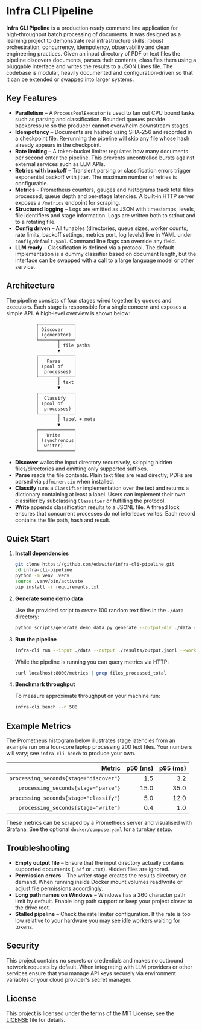 # Infra CLI Pipeline

**Infra CLI Pipeline** is a production‑ready command line application
for high‑throughput batch processing of documents.  It was designed as
a learning project to demonstrate real infrastructure skills: robust
orchestration, concurrency, idempotency, observability and clean
engineering practices.  Given an input directory of PDF or text files
the pipeline discovers documents, parses their contents, classifies
them using a pluggable interface and writes the results to a JSON
Lines file.  The codebase is modular, heavily documented and
configuration‑driven so that it can be extended or swapped into
larger systems.

## Key Features

* **Parallelism** – A `ProcessPoolExecutor` is used to fan out CPU
  bound tasks such as parsing and classification.  Bounded queues
  provide backpressure so the producer cannot overwhelm downstream
  stages.
* **Idempotency** – Documents are hashed using SHA‑256 and recorded
  in a checkpoint file.  Re‑running the pipeline will skip any file
  whose hash already appears in the checkpoint.
* **Rate limiting** – A token‑bucket limiter regulates how many
  documents per second enter the pipeline.  This prevents
  uncontrolled bursts against external services such as LLM APIs.
* **Retries with backoff** – Transient parsing or classification
  errors trigger exponential backoff with jitter.  The maximum
  number of retries is configurable.
* **Metrics** – Prometheus counters, gauges and histograms track
  total files processed, queue depth and per‑stage latencies.  A
  built‑in HTTP server exposes a `/metrics` endpoint for scraping.
* **Structured logging** – Logs are emitted as JSON with timestamps,
  levels, file identifiers and stage information.  Logs are written
  both to stdout and to a rotating file.
* **Config driven** – All tunables (directories, queue sizes,
  worker counts, rate limits, backoff settings, metrics port, log
  levels) live in YAML under `config/default.yaml`.  Command line
  flags can override any field.
* **LLM ready** – Classification is defined via a protocol.  The
  default implementation is a dummy classifier based on document
  length, but the interface can be swapped with a call to a large
  language model or other service.

## Architecture

The pipeline consists of four stages wired together by queues and
executors.  Each stage is responsible for a single concern and
exposes a simple API.  A high‑level overview is shown below:

```
           ┌─────────────┐
           │ Discover    │
           │ (generator) │
           └───────┬─────┘
                   │ file paths
                   ▼
           ┌─────────────┐
           │   Parse     │
           │ (pool of    │
           │  processes) │
           └───────┬─────┘
                   │ text
                   ▼
           ┌─────────────┐
           │  Classify   │
           │ (pool of    │
           │  processes) │
           └───────┬─────┘
                   │ label + meta
                   ▼
           ┌─────────────┐
           │   Write     │
           │ (synchronous│
           │  writer)    │
           └─────────────┘
```

* **Discover** walks the input directory recursively, skipping
  hidden files/directories and emitting only supported suffixes.
* **Parse** reads the file contents.  Plain text files are read
  directly; PDFs are parsed via `pdfminer.six` when installed.
* **Classify** runs a `Classifier` implementation over the text and
  returns a dictionary containing at least a label.  Users can
  implement their own classifier by subclassing `Classifier` or
  fulfilling the protocol.
* **Write** appends classification results to a JSONL file.  A
  thread lock ensures that concurrent processes do not interleave
  writes.  Each record contains the file path, hash and result.

## Quick Start

1. **Install dependencies**

   ```sh
   git clone https://github.com/edawite/infra-cli-pipeline.git
   cd infra-cli-pipeline
   python -m venv .venv
   source .venv/bin/activate
   pip install -r requirements.txt
   ```

2. **Generate some demo data**

   Use the provided script to create 100 random text files in the
   `./data` directory:

   ```sh
   python scripts/generate_demo_data.py generate --output-dir ./data --n-files 100
   ```

3. **Run the pipeline**

   ```sh
   infra-cli run --input ./data --output ./results/output.jsonl --workers 8 --config config/default.yaml
   ```

   While the pipeline is running you can query metrics via HTTP:

   ```sh
   curl localhost:8000/metrics | grep files_processed_total
   ```

4. **Benchmark throughput**

   To measure approximate throughput on your machine run:

   ```sh
   infra-cli bench --n 500
   ```

## Example Metrics

The Prometheus histogram below illustrates stage latencies from an
example run on a four‑core laptop processing 200 text files.  Your
numbers will vary; see `infra-cli bench` to produce your own.

| Metric                     | p50 (ms) | p95 (ms) |
|---------------------------:|---------:|---------:|
| `processing_seconds{stage="discover"}` |    1.5  |    3.2  |
| `processing_seconds{stage="parse"}`     |   15.0  |   35.0  |
| `processing_seconds{stage="classify"}` |    5.0  |   12.0  |
| `processing_seconds{stage="write"}`    |    0.4  |    1.0  |

These metrics can be scraped by a Prometheus server and visualised
with Grafana.  See the optional `docker/compose.yaml` for a turnkey
setup.

## Troubleshooting

* **Empty output file** – Ensure that the input directory actually
  contains supported documents (``.pdf`` or ``.txt``).  Hidden files
  are ignored.
* **Permission errors** – The writer stage creates the results
  directory on demand.  When running inside Docker mount volumes
  read/write or adjust file permissions accordingly.
* **Long path names on Windows** – Windows has a 260 character path
  limit by default.  Enable long path support or keep your project
  closer to the drive root.
* **Stalled pipeline** – Check the rate limiter configuration.  If
  the rate is too low relative to your hardware you may see idle
  workers waiting for tokens.

## Security

This project contains no secrets or credentials and makes no
outbound network requests by default.  When integrating with LLM
providers or other services ensure that you manage API keys securely
via environment variables or your cloud provider's secret manager.

## License

This project is licensed under the terms of the MIT License; see
the [LICENSE](LICENSE) file for details.